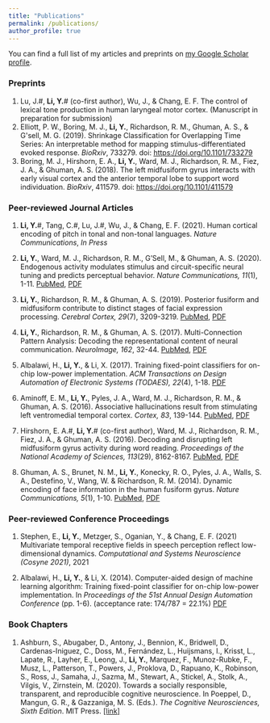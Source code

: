 ```yaml
---
title: "Publications"
permalink: /publications/
author_profile: true
---
```


You can find a full list of my articles and preprints on <ins>[my Google Scholar profile](https://scholar.google.com/citations?user=qETQrrkAAAAJ&hl=en)</ins>.


### Preprints

 1. Lu, J.#, **Li, Y.**# (co-first author), Wu, J., & Chang, E. F. The control of lexical tone production in human laryngeal motor cortex. (Manuscript in preparation for submission)
 2. Elliott, P. W., Boring, M. J., **Li, Y.**, Richardson, R. M., Ghuman, A. S., & G'sell, M. G. (2019). Shrinkage Classification for Overlapping Time Series: An interpretable method for mapping stimulus-differentiated evoked response. *BioRxiv*, 733279. doi: <u><a href="https://doi.org/10.1101/733279">https://doi.org/10.1101/733279</a></u>
 3. Boring, M. J., Hirshorn, E. A., **Li, Y.**, Ward, M. J., Richardson, R. M., Fiez, J. A., & Ghuman, A. S. (2018). The left midfusiform gyrus interacts with early visual cortex and the anterior temporal lobe to support word individuation. *BioRxiv*, 411579. doi: <u><a href="https://doi.org/10.1101/411579">https://doi.org/10.1101/411579</a></u>

### Peer-reviewed Journal Articles

 1. **Li, Y.**#, Tang, C.#, Lu, J.#, Wu, J., & Chang, E. F. (2021). Human cortical encoding of pitch in tonal and non-tonal languages. *Nature Communications*, *In Press*

 2. **Li, Y.**, Ward, M. J., Richardson, R. M., G’Sell, M., & Ghuman, A. S. (2020). Endogenous activity modulates stimulus and circuit-specific neural tuning and predicts perceptual behavior. *Nature Communications, 11*(1), 1-11. [PubMed](https://rdcu.be/b6cgV), [PDF](https://rdcu.be/b6cgV)
 
 3. **Li, Y.**, Richardson, R. M., & Ghuman, A. S. (2019). Posterior fusiform and midfusiform contribute to distinct stages of facial expression processing. *Cerebral Cortex, 29*(7), 3209-3219. [PubMed](https://www.ncbi.nlm.nih.gov/pubmed/30124788), [PDF](/files/2018_CerebCortex.pdf)

 4. **Li, Y.**, Richardson, R. M., & Ghuman, A. S. (2017). Multi-Connection Pattern Analysis: Decoding the representational content of neural communication. *NeuroImage, 162*, 32-44. [PubMed](https://www.ncbi.nlm.nih.gov/pubmed/28813643), [PDF](/files/2017_NeuroImage.pdf)

 5. Albalawi, H., **Li, Y.**, & Li, X. (2017). Training fixed-point classifiers for on-chip low-power implementation. *ACM Transactions on Design Automation of Electronic Systems (TODAES), 22*(4), 1-18. [PDF](/files/2017_TODAES.pdf)

 6. Aminoff, E. M., **Li, Y.**, Pyles, J. A., Ward, M. J., Richardson, R. M., & Ghuman, A. S. (2016). Associative hallucinations result from stimulating left ventromedial temporal cortex. *Cortex, 83*, 139-144. [PubMed](https://www.ncbi.nlm.nih.gov/pubmed/27533133), [PDF](/files/2016_Cortex.pdf)

 7. Hirshorn, E. A.#, **Li, Y.**# (co-first author), Ward, M. J., Richardson, R. M., Fiez, J. A., & Ghuman, A. S. (2016). Decoding and disrupting left midfusiform gyrus activity during word reading. *Proceedings of the National Academy of Sciences, 113*(29), 8162-8167. [PubMed](https://www.ncbi.nlm.nih.gov/pubmed/27325763), [PDF](/files/2016_PNAS.pdf)

 8. Ghuman, A. S., Brunet, N. M., **Li, Y.**, Konecky, R. O., Pyles, J. A., Walls, S. A., Destefino, V., Wang, W. & Richardson, R. M. (2014). Dynamic encoding of face information in the human fusiform gyrus. *Nature Communications, 5*(1), 1-10. [PubMed](https://www.ncbi.nlm.nih.gov/pubmed/25482825), [PDF](/files/2014_NatComms.pdf)

### Peer-reviewed Conference Proceedings
 1. Stephen, E., **Li, Y.**, Metzger, S., Oganian, Y., & Chang, E. F. (2021) Multivariate temporal receptive fields in speech perception reflect low-dimensional dynamics. *Computational and Systems Neuroscience (Cosyne 2021)*, 2021

 2. Albalawi, H., **Li, Y.**, & Li, X. (2014). Computer-aided design of machine learning algorithm: Training fixed-point classifier for on-chip low-power implementation. In *Proceedings of the 51st Annual Design Automation Conference* (pp. 1-6). (acceptance rate: 174/787 = 22.1%) [PDF](/files/2014_DAC_alda.pdf)


### Book Chapters

  1. Ashburn, S., Abugaber, D., Antony, J., Bennion, K., Bridwell, D., Cardenas-Iniguez, C., Doss, M., Fernández, L., Huijsmans, I., Krisst, L., Lapate, R., Layher, E., Leong, J., **Li, Y.**, Marquez, F., Munoz-Rubke, F., Musz, L., Patterson, T., Powers, J., Proklova, D., Rapuano, K., Robinson, S., Ross, J., Samaha, J., Sazma, M., Stewart, A., Stickel, A., Stolk, A., Vilgis, V., Zirnstein, M. (2020). Towards a socially responsible, transparent, and reproducible cognitive neuroscience. In Poeppel, D., Mangun, G. R., & Gazzaniga, M. S. (Eds.). *The Cognitive Neurosciences, Sixth Edition*. MIT Press. <u><a href="https://mitpress.mit.edu/books/cognitive-neurosciences-sixth-edition">[link]</a></u>


